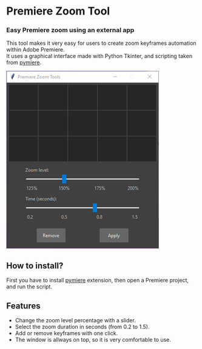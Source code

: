 # Premiere Zoom Tool
### Easy Premiere zoom using an external app

This tool makes it very easy for users to create zoom keyframes automation within Adobe Premiere.                    
It uses a graphical interface made with Python Tkinter, and scripting taken from [pymiere](https://github.com/qmasingarbe/pymiere).

![premiere_zoom_tools](https://raw.githubusercontent.com/tobsailbot/Premiere-Zoom-Tool/main/premiere%20zoom%20tool.png)

## How to install?

First you have to install [pymiere](https://github.com/qmasingarbe/pymiere) extension, then open a Premiere project, and run the script.

## Features

- Change the zoom level percentage with a slider.
- Select the zoom duration in seconds (from 0.2 to 1.5).
- Add or remove keyframes with one click.
- The window is allways on top, so it is very comfortable to use.
